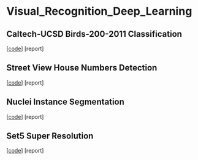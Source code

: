 # Visual_Recognition_Deep_Learning

## Caltech-UCSD Birds-200-2011 Classification
[[code](https://github.com/Jia-Wei-Liao/CUB_200_2011_Dataset_Classification)]
[report]

## Street View House Numbers Detection
[[code](https://github.com/Jia-Wei-Liao/SVHN_Dataset_Detection)]
[report]

## Nuclei Instance Segmentation
[[code](https://github.com/Jia-Wei-Liao/Nuclei_Dataset_Segmentation)]
[report]

## Set5 Super Resolution
[[code](https://github.com/Jia-Wei-Liao/Set14_Dataset_Super-Resolution)]
[report]
